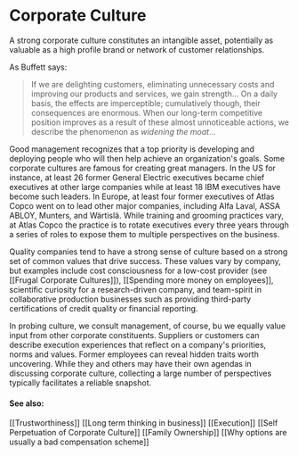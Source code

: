 # Corporate Culture

A strong corporate culture constitutes  an intangible asset, potentially as valuable as a high profile brand or network of customer relationships.

As Buffett says:
> If we are delighting customers, eliminating unnecessary costs and improving our products and services, we gain strength... On a daily basis, the effects are imperceptible; cumulatively though, their consequences  are enormous. When our long-term competitive position improves as a result of these almost unnoticeable actions, we describe the phenomenon as *widening the moat*...


Good management recognizes that a top priority is developing and deploying people who will then help achieve an organization's goals. Some corporate cultures are famous for creating great managers. In the US for instance, at least 26 former General Electric executives became chief executives at other large companies while at least 18 IBM executives have become such leaders. In Europe, at least four former executives of Atlas Copco went on to lead other major companies, including Alfa Laval, ASSA ABLOY, Munters, and Wärtislä.
While training and grooming practices vary, at Atlas Copco the practice is to rotate executives every three years through a series of roles to expose them to multiple perspectives on the business.

Quality companies tend to have a strong sense of culture based on a strong set of common values that drive success. These values vary by company, but examples include cost consciousness  for a low-cost provider (see [[Frugal Corporate Cultures]]), [[Spending more money on employees]], scientific curiosity for a research-driven company, and team-spirit in collaborative production businesses such as providing third-party certifications of credit quality or financial reporting.

In probing culture, we consult management, of course, bu we equally value input from other corporate constituents. Suppliers or customers can describe execution experiences that reflect on a company's priorities, norms and values. Former employees can reveal hidden traits worth uncovering. While they and others may have their own agendas in discussing corporate culture, collecting a large number of perspectives typically facilitates a reliable snapshot.

#### See also:

[[Trustworthiness]]
[[Long term thinking in business]]
[[Execution]]
[[Self Perpetuation of Corporate Culture]]
[[Family Ownership]]
[[Why options are usually a bad compensation scheme]]
